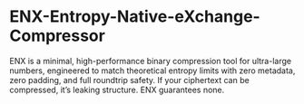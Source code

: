 # ENX-Entropy-Native-eXchange-Compressor
ENX is a minimal, high-performance binary compression tool for ultra-large numbers, engineered to match theoretical entropy limits with zero metadata, zero padding, and full roundtrip safety.  If your ciphertext can be compressed, it’s leaking structure. ENX guarantees none.
